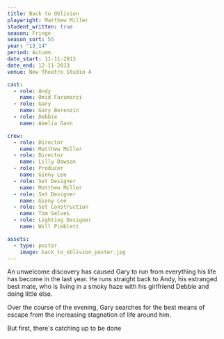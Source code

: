 ```yaml
---
title: Back to Oblivion
playwright: Matthew Miller
student_written: true
season: Fringe
season_sort: 55
year: "13_14"
period: Autumn
date_start: 11-11-2013
date_end: 12-11-2013
venue: New Theatre Studio A

cast:
  - role: Andy
    name: Omid Faramarzi
  - role: Gary
    name: Gary Berenzin
  - role: Debbie
    name: Amelia Gann

crew:
  - role: Director
    name: Matthew Miller
  - role: Director
    name: Lilly Dawson
  - role: Producer
    name: Ginny Lee
  - role: Set Designer
    name: Matthew Miller
  - role: Set Designer
    name: Ginny Lee
  - role: Set Construction
    name: Tom Selves
  - role: Lighting Designer
    name: Will Pimblett

assets:
  - type: poster
    image: back_to_oblivion_poster.jpg
---
```


An unwelcome discovery has caused Gary to run from everything his life has become in the last year. He runs straight back to Andy, his estranged best mate, who is living in a smoky haze with his girlfriend Debbie and doing little else.

Over the course of the evening, Gary searches for the best means of escape from the increasing stagnation of life around him.

But first, there's catching up to be done